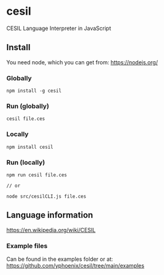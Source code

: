 # cesil
CESIL Language Interpreter in JavaScript

## Install
You need node, which you can get from: https://nodejs.org/

### Globally
```
npm install -g cesil
```
### Run (globally)
```
cesil file.ces
```

### Locally
```
npm install cesil
```
### Run (locally)
```
npm run cesil file.ces

// or

node src/cesilCLI.js file.ces
```

## Language information

https://en.wikipedia.org/wiki/CESIL

### Example files

Can be found in the examples folder or at: https://github.com/yphoenix/cesil/tree/main/examples


